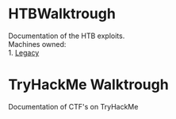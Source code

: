 # HTBWalktrough
Documentation of the HTB exploits. <br>
  Machines owned:<br>
    1. [Legacy](Legacy/Legacy.md) <br>
   

# TryHackMe Walktrough
Documentation of CTF's on TryHackMe
